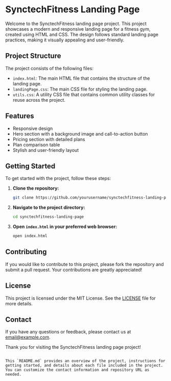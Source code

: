 # SynctechFitness Landing Page

Welcome to the SynctechFitness landing page project. This project showcases a modern and responsive landing page for a fitness gym, created using HTML and CSS. The design follows standard landing page practices, making it visually appealing and user-friendly.

## Project Structure

The project consists of the following files:

- `index.html`: The main HTML file that contains the structure of the landing page.
- `landingPage.css`: The main CSS file for styling the landing page.
- `utils.css`: A utility CSS file that contains common utility classes for reuse across the project.

## Features

- Responsive design
- Hero section with a background image and call-to-action button
- Pricing section with detailed plans
- Plan comparison table
- Stylish and user-friendly layout

## Getting Started

To get started with the project, follow these steps:

1. **Clone the repository:**
   ```sh
   git clone https://github.com/yourusername/synctechfitness-landing-page.git
   ```

2. **Navigate to the project directory:**
   ```sh
   cd synctechfitness-landing-page
   ```

3. **Open `index.html` in your preferred web browser:**
   ```sh
   open index.html
   ```

## Contributing

If you would like to contribute to this project, please fork the repository and submit a pull request. Your contributions are greatly appreciated!

## License

This project is licensed under the MIT License. See the [LICENSE](LICENSE) file for more details.

## Contact

If you have any questions or feedback, please contact us at [email@example.com](mailto:email@example.com).

Thank you for visiting the SynctechFitness landing page project!
```

This `README.md` provides an overview of the project, instructions for getting started, and details about each file included in the project. You can customize the contact information and repository URL as needed.
